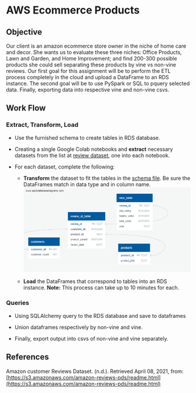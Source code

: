# AWS Ecommerce Products

## Objective

Our client is an amazon ecommerce store owner in the niche of home care and decor. She wants us to evaluate these three niches: Office Products, Lawn and Garden, and Home Improvement; and find 200-300 possible products she could sell separating these products by vine vs non-vine reviews. Our first goal for this assignment will be to perform the ETL process completely in the cloud and upload a DataFrame to an RDS instance. The second goal will be to use PySpark or SQL to pquery selected data. Finally, exporting data into respective vine and non-vine csvs.

## Work Flow

### Extract, Transform, Load

* Use the furnished schema to create tables in RDS database.

* Creating a single Google Colab notebooks and **extract** necessary datasets from the list at [review dataset](https://s3.amazonaws.com/amazon-reviews-pds/tsv/index.txt), one into each notebook.

* For each dataset, complete the following:

  * **Transform** the dataset to fit the tables in the [schema file](../Resources/schema.sql). Be sure the DataFrames match in data type and in column name.
  ![schema](Images/1.png)

  * **Load** the DataFrames that correspond to tables into an RDS instance. **Note:** This process can take up to 10 minutes for each.

### Queries

* Using SQLAlchemy query to the RDS database and save to dataframes

* Union dataframes respectively by non-vine and vine.

* Finally, export output into csvs of non-vine and vine separately.

## References

Amazon customer Reviews Dataset. (n.d.). Retrieved April 08, 2021, from: [https://s3.amazonaws.com/amazon-reviews-pds/readme.html](https://s3.amazonaws.com/amazon-reviews-pds/readme.html)
